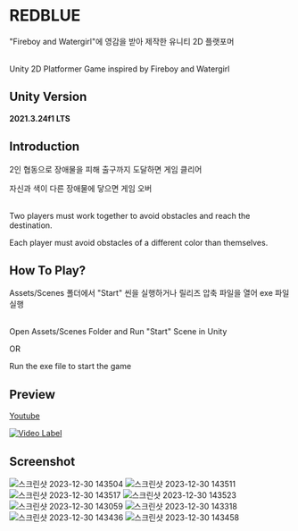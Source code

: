# REDBLUE
"Fireboy and Watergirl"에 영감을 받아 제작한 유니티 2D 플랫포머<br/><br/>

Unity 2D Platformer Game inspired by Fireboy and Watergirl

## Unity Version
**2021.3.24f1 LTS**

## Introduction
2인 협동으로 장애물을 피해 출구까지 도달하면 게임 클리어

자신과 색이 다른 장애물에 닿으면 게임 오버<br/><br/>

Two players must work together to avoid obstacles and reach the destination.

Each player must avoid obstacles of a different color than themselves.

## How To Play?
Assets/Scenes 폴더에서 "Start" 씬을 실행하거나 릴리즈 압축 파일을 열어 exe 파일 실행<br/><br/>

Open Assets/Scenes Folder and Run "Start" Scene in Unity

OR

Run the exe file to start the game

## Preview
[Youtube](https://www.youtube.com/watch?v=GCJeLZg7Ik8)


[![Video Label](http://img.youtube.com/vi/GCJeLZg7Ik8/0.jpg)](https://www.youtube.com/watch?v=GCJeLZg7Ik8)

## Screenshot
![스크린샷 2023-12-30 143504](https://github.com/wjoh0315/REDBLUE-Unity2DGame/assets/65387631/e5a6fa18-5519-4b91-84ce-f978788da16b)
![스크린샷 2023-12-30 143511](https://github.com/wjoh0315/REDBLUE-Unity2DGame/assets/65387631/1406e426-bdb8-4fda-abf3-120cf89ccf89)
![스크린샷 2023-12-30 143517](https://github.com/wjoh0315/REDBLUE-Unity2DGame/assets/65387631/d3c4ad58-d55c-4158-9d78-7b6d50a3c021)
![스크린샷 2023-12-30 143523](https://github.com/wjoh0315/REDBLUE-Unity2DGame/assets/65387631/ed847691-07da-481d-a44b-dc4d57c4e97e)
![스크린샷 2023-12-30 143059](https://github.com/wjoh0315/REDBLUE-Unity2DGame/assets/65387631/724a8035-468f-4e87-a9e9-9f61b1b5836c)
![스크린샷 2023-12-30 143318](https://github.com/wjoh0315/REDBLUE-Unity2DGame/assets/65387631/3024d8a1-a702-4a32-bb97-e7e39d930e4c)
![스크린샷 2023-12-30 143436](https://github.com/wjoh0315/REDBLUE-Unity2DGame/assets/65387631/221eed99-4c7b-41a2-a93c-7715052eaf73)
![스크린샷 2023-12-30 143458](https://github.com/wjoh0315/REDBLUE-Unity2DGame/assets/65387631/36035f0d-99cb-45d9-b04f-0da51a60adbe)
